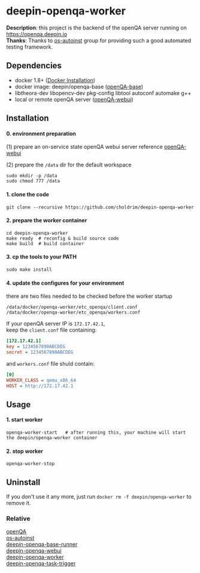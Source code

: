 # deepin-openqa-worker
**Description**: this project is the backend of the openQA server running on https://openqa.deepin.io  
**Thanks**: Thanks to [os-autoinst](https://github.com/os-autoinst) group for providing such a good automated testing framework.

## Dependencies
* docker 1.8+ ([Docker Installation](http://docs.docker.com/engine/installation/))  
* docker image: deepin/openqa-base ([openQA-base](https://github.com/choldrim/deepin-openqa-base-runner))  
* libtheora-dev libopencv-dev pkg-config libtool autoconf automake g++  
* local or remote openQA server ([openQA-webui](https://github.com/choldrim/deepin-openqa-webui))

## Installation
#### 0. environment preparation
(1) prepare an on-service state openQA webui server
reference  [openQA-webui](https://github.com/choldrim/deepin-openqa-webui)

(2) prepare the `/data` dir for the default workspace  
```shell
sudo mkdir -p /data
sudo chmod 777 /data
```


#### 1. clone the code
```shell
git clone --recursive https://github.com/choldrim/deepin-openqa-worker
```

#### 2. prepare the worker container
```shell
cd deepin-openqa-worker
make ready  # reconfig & build source code
make build  # build container
```

#### 3. cp the tools to your PATH
```shell
sudo make install
```

#### 4. update the configures for your environment
there are two files needed to be checked before the worker startup  
```shell
/data/docker/openqa-worker/etc_openqa/client.conf
/data/docker/openqa-worker/etc_openqa/workers.conf
```
If your openQA server IP is `172.17.42.1`,  
keep the `client.conf` file containing:
```ini
[172.17.42.1]
key = 1234567890ABCDEG
secret = 1234567890ABCDEG
```

and `workers.conf` file shuld contain:
```ini
[0]
WORKER_CLASS = qemu_x86_64
HOST = http://172.17.42.1
```

## Usage
#### 1. start worker
```shell
openqa-worker-start   # after running this, your machine will start the deepin/openqa-worker container
```

#### 2. stop worker
```shell
openqa-worker-stop
```

## Uninstall
If you don't use it any more, just run `docker rm -f deepin/openqa-worker` to remove it.

### Relative
[openQA](https://github.com/os-autoinst/openQA)  
[os-autoinst](https://github.com/os-autoinst/os-autoinst)  
[deepin-openqa-base-runner](https://github.com/choldrim/deepin-openqa-base-runner)  
[deepin-openqa-webui](https://github.com/choldrim/deepin-openqa-webui)  
[deepin-openqa-worker](https://github.com/choldrim/deepin-openqa-worker)  
[deepin-openqa-task-trigger](https://github.com/choldrim/deepin-openqa-task-trigger)  
